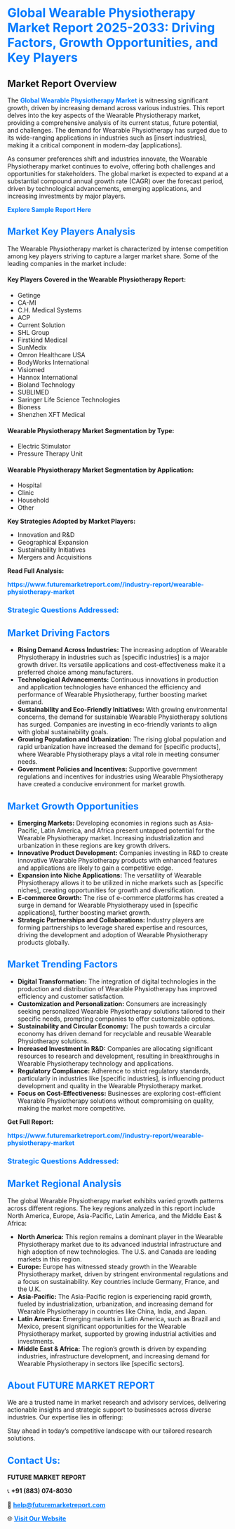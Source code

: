 <h1 style="color: #007BFF;">Global Wearable Physiotherapy Market Report 2025-2033: Driving Factors, Growth Opportunities, and Key Players</h1>

<section id="overview">
<h2>Market Report Overview</h2>
<p>The <a href="https://www.futuremarketreport.com//industry-report/wearable-physiotherapy-market" style="color: #007BFF; text-decoration: none;"><strong>Global Wearable Physiotherapy Market</strong></a> is witnessing significant growth, driven by increasing demand across various industries. This report delves into the key aspects of the Wearable Physiotherapy market, providing a comprehensive analysis of its current status, future potential, and challenges. The demand for Wearable Physiotherapy has surged due to its wide-ranging applications in industries such as [insert industries], making it a critical component in modern-day [applications].</p>
<p>As consumer preferences shift and industries innovate, the Wearable Physiotherapy market continues to evolve, offering both challenges and opportunities for stakeholders. The global market is expected to expand at a substantial compound annual growth rate (CAGR) over the forecast period, driven by technological advancements, emerging applications, and increasing investments by major players.</p>
</section>

<section id="overview">
<p><a href="https://www.futuremarketreport.com//request-sample/reportId=77949" style="color: #007BFF; text-decoration: none;"><strong>Explore Sample Report Here</strong></a></p>
</section>

<section id="key-players">
<h2 style="color: #007BFF;">Market Key Players Analysis</h2>
<p>The Wearable Physiotherapy market is characterized by intense competition among key players striving to capture a larger market share. Some of the leading companies in the market include:</p>
<h4>Key Players Covered in the Wearable Physiotherapy Report:</h4>
<ul><li>Getinge</li><li>CA-MI</li><li>C.H. Medical Systems</li><li>ACP</li><li>Current Solution</li><li>SHL Group</li><li>Firstkind Medical</li><li>SunMedix</li><li>Omron Healthcare USA</li><li>BodyWorks International</li><li>Visiomed</li><li>Hannox International</li><li>Bioland Technology</li><li>SUBLIMED</li><li>Saringer Life Science Technologies</li><li>Bioness</li><li>Shenzhen XFT Medical</li></ul>
<h4>Wearable Physiotherapy Market Segmentation by Type:</h4>
<ul><li>Electric Stimulator</li><li>Pressure Therapy Unit</li></ul>

<h4>Wearable Physiotherapy Market Segmentation by Application:</h4>
<ul><li>Hospital</li><li>Clinic</li><li>Household</li><li>Other</li></ul>
<p><strong>Key Strategies Adopted by Market Players:</strong></p>
<ul>
<li>Innovation and R&D</li>
<li>Geographical Expansion</li>
<li>Sustainability Initiatives</li>
<li>Mergers and Acquisitions</li>
</ul>
</section>

<section>
<p><strong>Read Full Analysis: </strong></p><a href="https://www.futuremarketreport.com//industry-report/wearable-physiotherapy-market" style="color: #007BFF; text-decoration: none;"><strong>https://www.futuremarketreport.com//industry-report/wearable-physiotherapy-market</strong></a>
<h3 style="color: #007BFF;">Strategic Questions Addressed:</h3>
</section>

<section id="driving-factors">
<h2 style="color: #007BFF;">Market Driving Factors</h2>
<ul>
<li><strong>Rising Demand Across Industries:</strong> The increasing adoption of Wearable Physiotherapy in industries such as [specific industries] is a major growth driver. Its versatile applications and cost-effectiveness make it a preferred choice among manufacturers.</li>
<li><strong>Technological Advancements:</strong> Continuous innovations in production and application technologies have enhanced the efficiency and performance of Wearable Physiotherapy, further boosting market demand.</li>
<li><strong>Sustainability and Eco-Friendly Initiatives:</strong> With growing environmental concerns, the demand for sustainable Wearable Physiotherapy solutions has surged. Companies are investing in eco-friendly variants to align with global sustainability goals.</li>
<li><strong>Growing Population and Urbanization:</strong> The rising global population and rapid urbanization have increased the demand for [specific products], where Wearable Physiotherapy plays a vital role in meeting consumer needs.</li>
<li><strong>Government Policies and Incentives:</strong> Supportive government regulations and incentives for industries using Wearable Physiotherapy have created a conducive environment for market growth.</li>
</ul>
</section>

<section id="growth-opportunities">
<h2 style="color: #007BFF;">Market Growth Opportunities</h2>
<ul>
<li><strong>Emerging Markets:</strong> Developing economies in regions such as Asia-Pacific, Latin America, and Africa present untapped potential for the Wearable Physiotherapy market. Increasing industrialization and urbanization in these regions are key growth drivers.</li>
<li><strong>Innovative Product Development:</strong> Companies investing in R&D to create innovative Wearable Physiotherapy products with enhanced features and applications are likely to gain a competitive edge.</li>
<li><strong>Expansion into Niche Applications:</strong> The versatility of Wearable Physiotherapy allows it to be utilized in niche markets such as [specific niches], creating opportunities for growth and diversification.</li>
<li><strong>E-commerce Growth:</strong> The rise of e-commerce platforms has created a surge in demand for Wearable Physiotherapy used in [specific applications], further boosting market growth.</li>
<li><strong>Strategic Partnerships and Collaborations:</strong> Industry players are forming partnerships to leverage shared expertise and resources, driving the development and adoption of Wearable Physiotherapy products globally.</li>
</ul>
</section>

<section id="trending-factors">
<h2 style="color: #007BFF;">Market Trending Factors</h2>
<ul>
<li><strong>Digital Transformation:</strong> The integration of digital technologies in the production and distribution of Wearable Physiotherapy has improved efficiency and customer satisfaction.</li>
<li><strong>Customization and Personalization:</strong> Consumers are increasingly seeking personalized Wearable Physiotherapy solutions tailored to their specific needs, prompting companies to offer customizable options.</li>
<li><strong>Sustainability and Circular Economy:</strong> The push towards a circular economy has driven demand for recyclable and reusable Wearable Physiotherapy solutions.</li>
<li><strong>Increased Investment in R&D:</strong> Companies are allocating significant resources to research and development, resulting in breakthroughs in Wearable Physiotherapy technology and applications.</li>
<li><strong>Regulatory Compliance:</strong> Adherence to strict regulatory standards, particularly in industries like [specific industries], is influencing product development and quality in the Wearable Physiotherapy market.</li>
<li><strong>Focus on Cost-Effectiveness:</strong> Businesses are exploring cost-efficient Wearable Physiotherapy solutions without compromising on quality, making the market more competitive.</li>
</ul>
</section>

<section>
<p><strong>Get Full Report: </strong></p><a href="https://www.futuremarketreport.com//industry-report/wearable-physiotherapy-market" style="color: #007BFF; text-decoration: none;"><strong>https://www.futuremarketreport.com//industry-report/wearable-physiotherapy-market</strong></a>
<h3 style="color: #007BFF;">Strategic Questions Addressed:</h3>
</section>


<section id="regional-analysis">
<h2 style="color: #007BFF;">Market Regional Analysis</h2>
<p>The global Wearable Physiotherapy market exhibits varied growth patterns across different regions. The key regions analyzed in this report include North America, Europe, Asia-Pacific, Latin America, and the Middle East & Africa:</p>
<ul>
<li><strong>North America:</strong> This region remains a dominant player in the Wearable Physiotherapy market due to its advanced industrial infrastructure and high adoption of new technologies. The U.S. and Canada are leading markets in this region.</li>
<li><strong>Europe:</strong> Europe has witnessed steady growth in the Wearable Physiotherapy market, driven by stringent environmental regulations and a focus on sustainability. Key countries include Germany, France, and the U.K.</li>
<li><strong>Asia-Pacific:</strong> The Asia-Pacific region is experiencing rapid growth, fueled by industrialization, urbanization, and increasing demand for Wearable Physiotherapy in countries like China, India, and Japan.</li>
<li><strong>Latin America:</strong> Emerging markets in Latin America, such as Brazil and Mexico, present significant opportunities for the Wearable Physiotherapy market, supported by growing industrial activities and investments.</li>
<li><strong>Middle East & Africa:</strong> The region’s growth is driven by expanding industries, infrastructure development, and increasing demand for Wearable Physiotherapy in sectors like [specific sectors].</li>
</ul>
</section>

<footer>
<h2 style="color: #007BFF;">About FUTURE MARKET REPORT</h2>
<p>We are a trusted name in market research and advisory services, delivering actionable insights and strategic support to businesses across diverse industries. Our expertise lies in offering:</p>

<p>Stay ahead in today’s competitive landscape with our tailored research solutions.</p>

<h2 style="color: #007BFF;">Contact Us:</h2>
<p><strong>FUTURE MARKET REPORT</strong></p>
<p>📞 <strong>+91 (883) 074-8030</strong></p>
<p>📧 <strong><a href="mailto:help@futuremarketreport.com" style="color: #007BFF;">help@futuremarketreport.com</a></strong></p>
<p>🌐 <strong><a href="https://www.futuremarketreport.com/" style="color: #007BFF;">Visit Our Website</a></strong></p>
</footer>